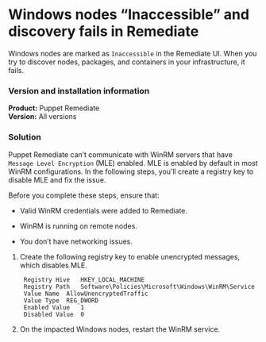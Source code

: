 # Windows nodes “Inaccessible” and discovery fails in Remediate
<p>Windows nodes are marked as <code>Inaccessible</code> in the Remediate UI. When you try to discover nodes, packages, and containers in your infrastructure, it fails.</p>
<h3 id="version-and-installation-information">Version and installation information</h3>
<p><strong>Product:</strong> Puppet Remediate <br><strong>Version:</strong> All versions</p>
<h3 id="solution">Solution</h3>
<p>Puppet Remediate can’t communicate with WinRM servers that have <code>Message Level Encryption</code> (MLE) enabled. MLE is enabled by default in most WinRM configurations. In the following steps, you’ll create a registry key to disable MLE and fix the issue.</p>
<p>Before you complete these steps, ensure that:</p>
<ul>
<li>
<p>Valid WinRM credentials were added to Remediate.</p>
</li>
<li>
<p>WinRM is running on remote nodes.</p>
</li>
<li>
<p>You don’t have networking issues.</p>
</li>
</ul>
<ol type="1">
<li>
<p>Create the following registry key to enable unencrypted messages, which disables MLE.</p>
<pre><code> Registry Hive   HKEY_LOCAL_MACHINE
 Registry Path   Software\Policies\Microsoft\Windows\WinRM\Service
 Value Name  AllowUnencryptedTraffic
 Value Type  REG_DWORD
 Enabled Value   1
 Disabled Value  0</code></pre>
</li>
<li>
<p>On the impacted Windows nodes, restart the WinRM service.</p>
</li>
</ol>
